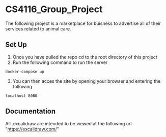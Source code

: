 # CS4116_Group_Project

The following project is a marketplace for buisness to advertise all of their services related to animal care.

## Set Up

1. Once you have pulled the repo cd to the root directory of this project
2. Run the following command to run the server

```
docker-compose up
```

3. You can then acces the site by opening your browser and entering the following

```
localhost 8080
```


## Documentation

All .excalidraw are intended to be viewed at the following url "https://excalidraw.com/"

